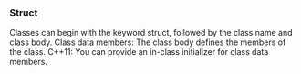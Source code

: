 
### Struct

Classes can begin with the keyword struct, followed by the class name and class body.
Class data members: The class body defines the members of the class.
C++11: You can provide an in-class initializer for class data members.
